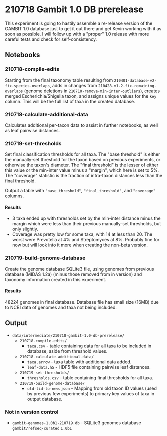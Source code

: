 # 210718 Gambit 1.0 DB prerelease

This experiment is going to hastily assemble a re-release version of the GAMBIT 1.0 database just to
get it out there and get Kevin working with it as soon as possible. I will follow up with a "proper"
1.0 release with more careful tests and check for self-consistency.


## Notebooks

### 210718-compile-edits

Starting from the final taxonomy table resulting from `210401-database-v2-fix-species-overlaps`,
adds in changes from `210428-v1.2-fix-remaining-overlaps` (genome deletions in
`210710-remove-min-inter-outliers`), creates merged Escherichia/Shigella taxon, and assigns unique
values for the `key` column. This will be the full list of taxa in the created database.


### 210718-calculate-additional-data

Calculates additional per-taxon data to assist in further notebooks, as well as leaf pairwise distances.


### 210719-set-thresholds

Set final classification thresholds for all taxa. The "base threshold" is either the manually-set
threshold for the taxon based on previous experiments, or otherwise the taxon's diameter. The
"final threshold" is the lesser of either this value or the min-inter value minus a "margin", which
here is set to 5%. The "coverage" statistic is the fraction of intra-taxon distances less than the
final threshold.

Output a table with `"base_threshold"`, `"final_threshold"`, and `"coverage"` columns.

#### Results

* 3 taxa ended up with thresholds set by the min-inter distance minus the margin which were less
  than their previous manually-set thresholds, but only slightly.
* Coverage was pretty low for some taxa, with 14 at less than 20. The worst were Prevotella at 4%
  and Streptomyces at 8%. Probably fine for now but will look into it more when creating the
  non-beta version.


### 210719-build-genome-database

Create the genome database SQLite3 file, using genomes from previous database (MIDAS 1.2a) (minus
those removed from in version) and taxonomy information created in this experiment.

#### Results

48224 genomes in final database. Database file has small size (16MB) due to NCBI data of genomes
and taxa not being included.


## Output

* `data/intermediate/210718-gambit-1.0-db-prerelease/`
  * `210718-compile-edits/`
    * `taxa.csv` - table containing data for all taxa to be included in database, aside from
      threshold values.
  * `210718-calculate-additional-data/`
    * `taxa.arrow` - taxa table with additional data added.
    * `leaf-data.h5` - HDF5 file containing pairwise leaf distances.
  * `210719-set-thresholds/`
    * `thresholds.csv` - table containing final thresholds for all taxa.
  * `210719-build-genome-database/`
    * `old-tid-to-new.json` - Mapping from old taxon ID values (used by previous few experiments) to
	  primary key values of taxa in output database.


### Not in version control

* `gambit-genomes-1.0b1-210719.db` - SQLite3 genomes database `gambit/refseq-curated` `1.0b1`
